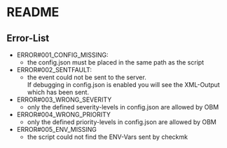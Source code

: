 # README
## Error-List

- ERROR#001_CONFIG_MISSING:
  - the config.json must be placed in the same path as the script
- ERROR#002_SENTFAULT:
  - the event could not be sent to the server.<br>
    If debugging in config.json is enabled you will see the XML-Output which has been sent.
- ERROR#003_WRONG_SEVERITY
  - only the defined severity-levels in config.json are allowed by OBM
- ERROR#004_WRONG_PRIORITY
  - only the defined priority-levels in config.json are allowed by OBM
- ERROR#005_ENV_MISSING
  - the script could not find the ENV-Vars sent by checkmk
  
